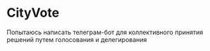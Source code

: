 # CityVote
Попытаюсь написать телеграм-бот для коллективного принятия решений путем голосования и делегирования
